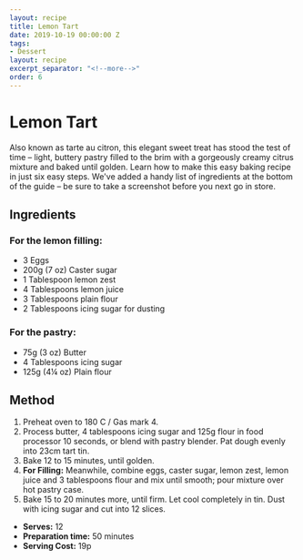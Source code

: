 ```yaml
---
layout: recipe
title: Lemon Tart
date: 2019-10-19 00:00:00 Z
tags:
- Dessert
layout: recipe
excerpt_separator: "<!--more-->"
order: 6
---
```


# Lemon Tart

Also known as tarte au citron, this elegant sweet treat has stood the test of time – light, buttery pastry filled to the brim with a gorgeously creamy citrus mixture and baked until golden. Learn how to make this easy baking recipe in just six easy steps. We've added a handy list of ingredients at the bottom of the guide – be sure to take a screenshot before you next go in store.

<!--more-->



## Ingredients

### For the lemon filling:					
- 3 Eggs						
- 200g (7 oz) Caster sugar				
- 1 Tablespoon lemon zest				
- 4 Tablespoons lemon juice
- 3 Tablespoons plain flour
- 2 Tablespoons icing sugar for dusting

### For the pastry:
- 75g (3 oz) Butter
- 4 Tablespoons icing sugar
- 125g (4¼ oz) Plain flour

## Method

1. Preheat oven to 180 C / Gas mark 4.
2. Process butter, 4 tablespoons icing sugar and 125g flour in food processor 10 seconds, or blend with pastry blender. Pat dough evenly into 23cm tart tin.
3. Bake 12 to 15 minutes, until golden.
4. **For Filling:** Meanwhile, combine eggs, caster sugar, lemon zest, lemon juice and 3 tablespoons flour and mix until smooth; pour mixture over hot pastry case.
5. Bake 15 to 20 minutes more, until firm. Let cool completely in tin. Dust with icing sugar and cut into 12 slices.

- **Serves:** 12
- **Preparation time:** 50 minutes
- **Serving Cost:** 19p
